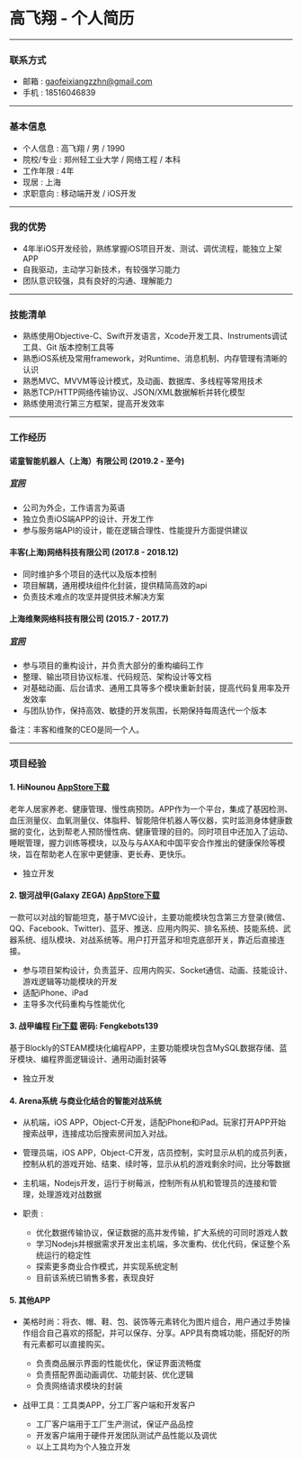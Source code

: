 # 高飞翔 - 个人简历

---

### 联系方式
- 邮箱 : gaofeixiangzzhn@gmail.com
- 手机 : 18516046839
---

### 基本信息
- 个人信息    : 高飞翔 / 男 / 1990
- 院校/专业   : 郑州轻工业大学 / 网络工程 / 本科
- 工作年限    : 4年
- 现居        : 上海
- 求职意向    : 移动端开发 / iOS开发
---

### 我的优势
- 4年半iOS开发经验，熟练掌握iOS项目开发、测试、调优流程，能独立上架APP
- 自我驱动，主动学习新技术，有较强学习能力
- 团队意识较强，具有良好的沟通、理解能力
---

### 技能清单
- 熟练使用Objective-C、Swift开发语言，Xcode开发工具、Instruments调试工具、Git 版本控制工具等
- 熟悉iOS系统及常用framework，对Runtime、消息机制、内存管理有清晰的认识
- 熟悉MVC、MVVM等设计模式，及动画、数据库、多线程等常用技术
- 熟悉TCP/HTTP网络传输协议、JSON/XML数据解析并转化模型
- 熟练使用流行第三方框架，提高开发效率
---

### 工作经历

#### 诺童智能机器人（上海）有限公司 (2019.2 - 至今)
##### [官网](https://www.hinounou.com/)

- 公司为外企，工作语言为英语
- 独立负责iOS端APP的设计、开发工作
- 参与服务端API的设计，能在逻辑合理性、性能提升方面提供建议

#### 丰客(上海)网络科技有限公司 (2017.8 - 2018.12)

- 同时维护多个项目的迭代以及版本控制
- 项目解耦，通用模块组件化封装，提供精简高效的api
- 负责技术难点的攻坚并提供技术解决方案

#### 上海维聚网络科技有限公司 (2015.7 - 2017.7)
##### [官网](http://www.galaxyzega.com/)

- 参与项目的重构设计，并负责大部分的重构编码工作
- 整理、输出项目协议标准、代码规范、架构设计等文档
- 对基础动画、后台请求、通用工具等多个模块重新封装，提高代码复用率及开发效率
- 与团队协作，保持高效、敏捷的开发氛围，长期保持每周迭代一个版本

备注：丰客和维聚的CEO是同一个人。

---

### 项目经验

#### 1. HiNounou  [AppStore下载](https://itunes.apple.com/us/app/id1458335847?mt=8)
老年人居家养老、健康管理、慢性病预防。APP作为一个平台，集成了基因检测、血压测量仪、血氧测量仪、体脂秤、智能陪伴机器人等仪器，实时监测身体健康数据的变化，达到帮老人预防慢性病、健康管理的目的。同时项目中还加入了运动、睡眠管理，握力训练等模块，以及与与AXA和中国平安合作推出的健康保险等模块，旨在帮助老人在家中更健康、更长寿、更快乐。

- 独立开发

#### 2. 银河战甲(Galaxy ZEGA)  [AppStore下载](https://itunes.apple.com/us/app/id914266967?mt=8)
一款可以对战的智能坦克，基于MVC设计，主要功能模块包含第三方登录(微信、QQ、Facebook、Twitter)、蓝牙、推送、应用内购买、排名系统、技能系统、武器系统、组队模块、对战系统等。用户打开蓝牙和坦克底部开关，靠近后直接连接。

- 参与项目架构设计，负责蓝牙、应用内购买、Socket通信、动画、技能设计、游戏逻辑等功能模块的开发
- 适配iPhone、iPad
- 主导多次代码重构与性能优化

#### 3. 战甲编程  [Fir下载](https://fir.im/j6ma) 密码: Fengkebots139
基于Blockly的STEAM模块化编程APP，主要功能模块包含MySQL数据存储、蓝牙模块、编程界面逻辑设计、通用动画封装等

- 独立开发

#### 4. Arena系统 与商业化结合的智能对战系统

- 从机端，iOS APP，Object-C开发，适配iPhone和iPad。玩家打开APP开始搜索战甲，连接成功后搜索房间加入对战。
- 管理员端，iOS APP，Object-C开发，店员控制，实时显示从机的成员列表，控制从机的游戏开始、结束、续时等，显示从机的游戏剩余时间，比分等数据
- 主机端，Nodejs开发，运行于树莓派，控制所有从机和管理员的连接和管理，处理游戏对战数据

- 职责 : 
    - 优化数据传输协议，保证数据的高并发传输，扩大系统的可同时游戏人数
    - 学习Nodejs并根据需求开发出主机端，多次重构、优化代码，保证整个系统运行的稳定性
    - 探索更多商业合作模式，并实现系统定制
    - 目前该系统已销售多套，表现良好

#### 5. 其他APP
- 美格时尚：将衣、帽、鞋、包、装饰等元素转化为图片组合，用户通过手势操作组合自己喜欢的搭配，并可以保存、分享。APP具有商城功能，搭配好的所有元素都可以直接购买。
    
    - 负责商品展示界面的性能优化，保证界面流畅度
    - 负责搭配界面动画调优、功能封装、优化逻辑
    - 负责网络请求模块的封装
    
- 战甲工具：工具类APP，分工厂客户端和开发客户
    - 工厂客户端用于工厂生产测试，保证产品品控
    - 开发客户端用于硬件开发团队测试产品性能以及调优
    - 以上工具均为个人独立开发


